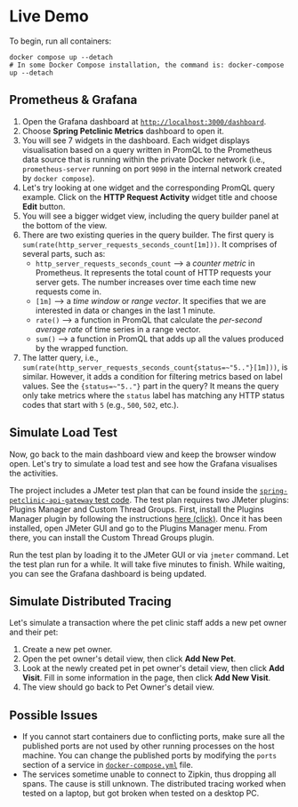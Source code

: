 # Live Demo

To begin, run all containers:

```shell
docker compose up --detach
# In some Docker Compose installation, the command is: docker-compose up --detach
```

## Prometheus & Grafana

1. Open the Grafana dashboard at [`http://localhost:3000/dashboard`](http:/localhost:3000/dashboards).
2. Choose **Spring Petclinic Metrics** dashboard to open it.
3. You will see 7 widgets in the dashboard.
   Each widget displays visualisation based on a query written in PromQL to the Prometheus data source that is running within the private Docker network (i.e., `prometheus-server` running on port `9090` in the internal network created by `docker compose`).
4. Let's try looking at one widget and the corresponding PromQL query example.
   Click on the **HTTP Request Activity** widget title and choose **Edit** button.
5. You will see a bigger widget view, including the query builder panel at the bottom of the view.
6. There are two existing queries in the query builder. The first query is `sum(rate(http_server_requests_seconds_count[1m]))`. It comprises of several parts, such as:
    - `http_server_requests_seconds_count` --> a _counter metric_ in Prometheus. It represents the total count of HTTP requests your server gets. The number increases over time each time new requests come in.
    - `[1m]` --> a _time window_ or _range vector_. It specifies that we are interested in data or changes in the last 1 minute.
    - `rate()` --> a function in PromQL that calculate the _per-second average rate_ of time series in a range vector.
    - `sum()` --> a function in PromQL that adds up all the values produced by the wrapped function.
7. The latter query, i.e., `sum(rate(http_server_requests_seconds_count{status=~"5.."}[1m]))`, is similar. However, it adds a condition for filtering metrics based on label values. See the `{status=~"5.."}` part in the query? It means the query only take metrics where the `status` label has matching any HTTP status codes that start with `5` (e.g., `500`, `502`, etc.).

## Simulate Load Test

Now, go back to the main dashboard view and keep the browser window open.
Let's try to simulate a load test and see how the Grafana visualises the activities.

The project includes a JMeter test plan that can be found inside the [`spring-petclinic-api-gateway` test code](./spring-petclinic-api-gateway/src/test/jmeter).
The test plan requires two JMeter plugins: Plugins Manager and Custom Thread Groups.
First, install the Plugins Manager plugin by following the instructions [here (click)](https://jmeter-plugins.org/wiki/PluginsManager/).
Once it has been installed, open JMeter GUI and go to the Plugins Manager menu.
From there, you can install the Custom Thread Groups plugin.

Run the test plan by loading it to the JMeter GUI or via `jmeter` command.
Let the test plan run for a while. It will take five minutes to finish.
While waiting, you can see the Grafana dashboard is being updated.

## Simulate Distributed Tracing

Let's simulate a transaction where the pet clinic staff adds a new pet owner and their pet:

1. Create a new pet owner.
2. Open the pet owner's detail view, then click **Add New Pet**.
3. Look at the newly created pet in pet owner's detail view, then click **Add Visit**.
   Fill in some information in the page, then click **Add New Visit**.
4. The view should go back to Pet Owner's detail view.

## Possible Issues

- If you cannot start containers due to conflicting ports,
  make sure all the published ports are not used by other running processes on the host machine.
  You can change the published ports by modifying the `ports` section of a service in [`docker-compose.yml`](./docker-compose.yml) file.
- The services sometime unable to connect to Zipkin, thus dropping all spans.
  The cause is still unknown. The distributed tracing worked when tested on a laptop, but got broken when tested on a desktop PC.
